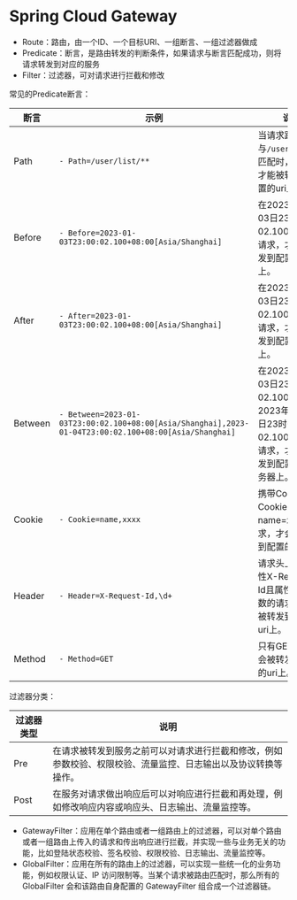 # Spring Cloud Gateway

- Route：路由，由一个ID、一个目标URI、一组断言、一组过滤器做成
- Predicate：断言，是路由转发的判断条件，如果请求与断言匹配成功，则将请求转发到对应的服务
- Filter：过滤器，可对请求进行拦截和修改

常见的Predicate断言：

| 断言    | 示例                                                         | 说明                                                         |
| ------- | ------------------------------------------------------------ | ------------------------------------------------------------ |
| Path    | `- Path=/user/list/** `                                      | 当请求路径与`/user/list/** `匹配时，该请求才能被转发到配置的uri上。 |
| Before  | `- Before=2023-01-03T23:00:02.100+08:00[Asia/Shanghai]`      | 在2023年01月03日23时00分02.100秒之前的请求，才会被转发到配置的uri上。 |
| After   | `- After=2023-01-03T23:00:02.100+08:00[Asia/Shanghai]`       | 在2023年01月03日23时00分02.100秒之后的请求，才会被转发到配置的uri上。 |
| Between | `- Between=2023-01-03T23:00:02.100+08:00[Asia/Shanghai],2023-01-04T23:00:02.100+08:00[Asia/Shanghai]` | 在2023年01月03日23时00分02.100秒到在2023年01月04日23时00分02.100秒之间的请求，才会被转发到配置的uri服务器上。 |
| Cookie  | `- Cookie=name,xxxx`                                         | 携带Cookie且Cookie的内容为name=xxxx的请求，才会被转发到配置的uri上。 |
| Header  | `- Header=X-Request-Id,\d+`                                  | 请求头上携带属性X-Request-Id且属性值为整数的请求，才会被转发到配置的uri上。 |
| Method  | `- Method=GET`                                               | 只有GET请求才会被转发到配置的uri上。                         |

过滤器分类：

| 过滤器类型 | 说明                                                         |
| ---------- | ------------------------------------------------------------ |
| Pre        | 在请求被转发到服务之前可以对请求进行拦截和修改，例如参数校验、权限校验、流量监控、日志输出以及协议转换等操作。 |
| Post       | 在服务对请求做出响应后可以对响应进行拦截和再处理，例如修改响应内容或响应头、日志输出、流量监控等。 |

- GatewayFilter：应用在单个路由或者一组路由上的过滤器，可以对单个路由或者一组路由上传入的请求和传出响应进行拦截，并实现一些与业务无关的功能，比如登陆状态校验、签名校验、权限校验、日志输出、流量监控等。
- GlobalFilter：应用在所有的路由上的过滤器，可以实现一些统一化的业务功能，例如权限认证、IP 访问限制等。当某个请求被路由匹配时，那么所有的 GlobalFilter 会和该路由自身配置的 GatewayFilter 组合成一个过滤器链。
